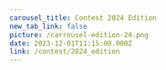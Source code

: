 ```yaml
---
carousel_title: Contest 2024 Edition
new_tab_link: false
picture: /carrousel-edition-24.png
date: 2023-12-01T11:15:00.000Z
link: /contest/2024_edition
---
```

